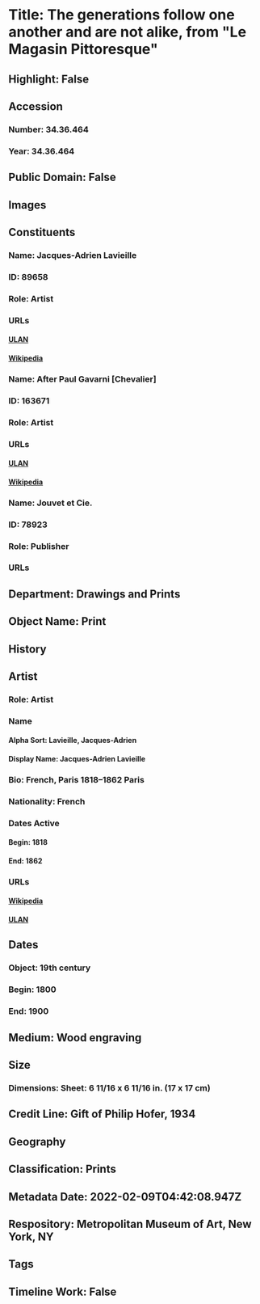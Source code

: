 # Title: The generations follow one another and are not alike, from "Le Magasin Pittoresque"
## Highlight: False
## Accession
### Number: 34.36.464
### Year: 34.36.464
## Public Domain: False
## Images
## Constituents
### Name: Jacques-Adrien Lavieille
### ID: 89658
### Role: Artist
### URLs
#### [ULAN](http://vocab.getty.edu/page/ulan/500524854)
#### [Wikipedia](https://www.wikidata.org/wiki/Q3158098)
### Name: After Paul Gavarni [Chevalier]
### ID: 163671
### Role: Artist
### URLs
#### [ULAN](http://vocab.getty.edu/page/ulan/500006992)
#### [Wikipedia](https://www.wikidata.org/wiki/Q1074290)
### Name: Jouvet et Cie.
### ID: 78923
### Role: Publisher
### URLs
## Department: Drawings and Prints
## Object Name: Print
## History
## Artist
### Role: Artist
### Name
#### Alpha Sort: Lavieille, Jacques-Adrien
#### Display Name: Jacques-Adrien Lavieille
### Bio: French, Paris 1818–1862 Paris
### Nationality: French
### Dates Active
#### Begin: 1818
#### End: 1862
### URLs
#### [Wikipedia](https://www.wikidata.org/wiki/Q3158098)
#### [ULAN](http://vocab.getty.edu/page/ulan/500524854)
## Dates
### Object: 19th century
### Begin: 1800
### End: 1900
## Medium: Wood engraving
## Size
### Dimensions: Sheet: 6 11/16 x 6 11/16 in. (17 x 17 cm)
## Credit Line: Gift of Philip Hofer, 1934
## Geography
## Classification: Prints
## Metadata Date: 2022-02-09T04:42:08.947Z
## Respository: Metropolitan Museum of Art, New York, NY
## Tags
## Timeline Work: False